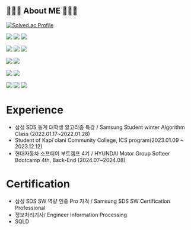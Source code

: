 
## 🧑🏻‍💻 About ME 🧑🏻‍💻
  [![Solved.ac Profile](http://mazassumnida.wtf/api/v2/generate_badge?boj=bjh3311)](https://solved.ac/bjh3311/)



<img src="https://img.shields.io/badge/spring-6DB33F?style=for-the-badge&logo=spring&logoColor=white"> <img src="https://img.shields.io/badge/springboot-6DB33F?style=for-the-badge&logo=springboot&logoColor=white"> <img src="https://img.shields.io/badge/java-FF7F00?style=for-the-badge&logo=java&logoColor=white"> 

<img src="https://img.shields.io/badge/Python-3776AB?style=for-the-badge&logo=Python&logoColor=white"/> <img src="https://img.shields.io/badge/FastAPI-005571?style=for-the-badge&logo=fastapi"/> <img src="https://img.shields.io/badge/Vue.js-35495E?style=for-the-badge&logo=vuedotjs&logoColor=4FC08D"/>


<img src="https://img.shields.io/badge/mysql-4479A1?style=for-the-badge&logo=mysql&logoColor=white"> <img src="https://img.shields.io/badge/redis-%23DD0031.svg?style=for-the-badge&logo=redis&logoColor=white">

<img src="https://img.shields.io/badge/C%23-239120?style=for-the-badge&logo=c-sharp&logoColor=white"> <img src = "https://img.shields.io/badge/Unity-100000?style=for-the-badge&logo=unity&logoColor=white"> 


<img src = "https://img.shields.io/badge/Jira-0052CC?style=for-the-badge&logo=Jira&logoColor=white"> <img src = "https://img.shields.io/badge/Notion-000000?style=for-the-badge&logo=notion&logoColor=white"> <img src = "https://img.shields.io/badge/Slack-4A154B?style=for-the-badge&logo=slack&logoColor=white">



# Experience
- 삼성 SDS 동계 대학생 알고리즘 특강 / Samsung Student winter Algorithm Class (2022.01.17~2022.01.28)
- Student of Kapi`olani Community College, ICS program(2023.01.09 ~ 2023.12.12)
- 현대자동차 소프티어 부트캠프 4기 / HYUNDAI Motor Group Softeer Bootcamp 4th, Back-End (2024.07~2024.08)

# Certification
- 삼성 SDS SW 역량 인증 Pro 자격 / Samsung SDS SW Certification Professional
- 정보처리기사/ Engineer Information Processing
- SQLD
